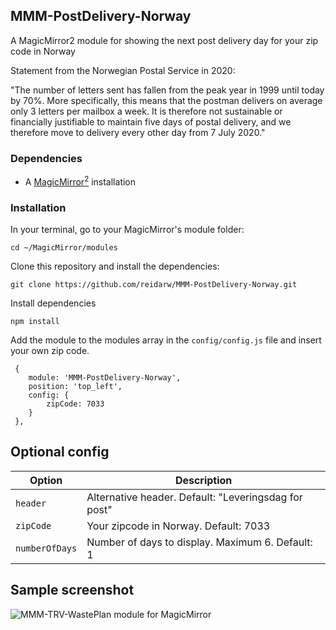 ## MMM-PostDelivery-Norway
A MagicMirror2 module for showing the next post delivery day for your zip code in Norway

Statement from the Norwegian Postal Service in 2020:

"The number of letters sent has fallen from the peak year in 1999 until today by 70%. More specifically, 
this means that the postman delivers on average only 3 letters per mailbox a week. It is therefore not sustainable or 
financially justifiable to maintain five days of postal delivery, 
and we therefore move to delivery every other day from 7 July 2020."

### Dependencies
  * A [MagicMirror<sup>2</sup>](https://github.com/MichMich/MagicMirror) installation

### Installation

In your terminal, go to your MagicMirror's module folder:
````
cd ~/MagicMirror/modules
````

Clone this repository and install the dependencies:
````
git clone https://github.com/reidarw/MMM-PostDelivery-Norway.git
````

Install dependencies
```
npm install
```

Add the module to the modules array in the `config/config.js` file
and insert your own zip code. 

```
 {
    module: 'MMM-PostDelivery-Norway',
    position: 'top_left',
    config: {
        zipCode: 7033
    }
 },
```

## Optional config
| **Option** | **Description** |
| --- | --- |
| `header` | Alternative header. Default: "Leveringsdag for post" |
| `zipCode` | Your zipcode in Norway. Default: 7033 |
| `numberOfDays` | Number of days to display. Maximum 6. Default: 1 |

## Sample screenshot

![MMM-TRV-WastePlan module for MagicMirror](MMM-PostDelivery-Norway.png "MMM-PostDelivery-Norway module for MagicMirror")
